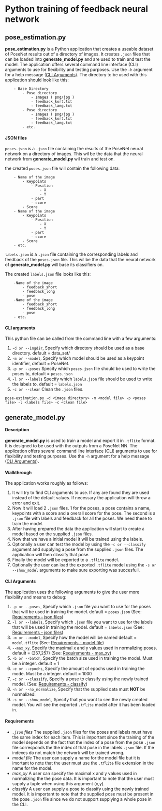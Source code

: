 # Python training of feedback neural network

## pose_estimation.py

__pose_estimation.py__ is a Python application that creates a useable dataset of PoseNet results out of a directory of images. It creates ```.json``` files that can be loaded into __generate_model.py__ and are used to train and test the model.  The application offers several command line interface (CLI) arguments to use for flexibility and testing purposes. Use the ```-h``` argument for a help message ([CLI Arguments](#cli_arguments)).
The directory to be used with this application should look like this:
```
    - Base Directory
        - Pose directory
            - Images ( png/jpg )
            - feedback_kort.txt
            - feedback_lang.txt
        - Pose directory
            - Images ( png/jpg )
            - feedback_kort.txt
            - feedback_lang.txt
        - etc.
```
#### JSON files

```poses.json``` is a ```.json``` file containing the results of the PoseNet neural network on a directory of images. This wil be the data that the neural network from __generate_model.py__ wil train and test on. 

the created ```poses.json``` file will contain the following data:
```
    - Name of the image
        - Keypoints
            - Position
                - X
                - Y
            - part
            - score
        - Score
    - Name of the image
        - Keypoints
            - Position
                - X
                - Y
            - part
            - score
        - Score
    - etc.
```

```labels.json``` is a ```.json``` file containing the corresponding labels and feedback of the ```poses.json``` file. This wil be the data that the neural network of __generate_model.py__ will base its classifiers on. 

The created ```labels.json``` file looks like this:
```
    -Name of the image
        - feedback_short
        - feedback_long
        - pose
    -Name of the image
        - feedback_short
        - feedback_long
        - pose
    - etc.
```
#### CLI arguments

This python file can be called from the command line with a few arguments:
1. ```-d or --imgdir```, Specify which directory should be used as a base directory. default = data_set/
2. ```-m or --model```, Specify which model should be used as a keypoint identifier, default = PoseNet.
3. ```-p or --poses``` Specify which ```poses.json``` file should be used to write the poses to, default = ```poses.json```
4. ```-l or --labels``` Specify which ```labels.json``` file should be used to write the labels to, default = ```labels.json```
5. ```-c or --clean``` Clean the ```.json``` files.

```pose-estimation.py -d <image directory> -m <model file> -p <poses file> -l <labels file> -c <clean file>```

## generate_model.py

#### Description
__generate_model.py__ is used to train a model and export it in ```.tflite``` format. It is designed to be used with the outputs from a PoseNet NN. The application offers several command line interface (CLI) arguments to use for flexibility and testing purposes. Use the ```-h``` argument for a help message ([CLI Arguments](#cli_arguments)).

#### Walkthrough
The application works roughly as follows:
1. It will try to find CLI arguments to use. If any are found they are used instead of the default values. If necessary the application will throw a error and exit.
2. Now it will load 2 ```.json``` files. 1 for the poses, a pose contains a name, keypoints with a score and a overall score for the pose. The second is a ```.json``` file with labels and feedback for all the poses. We need these to train the model.
3. After having prepared the data the application will start to create a model based on the supplied ```.json``` files.
4. Now that we have a initial model it will be trained using the labels.
5. Optionally a user can test the model by using the ```-c or --classify``` argument and supplying a pose from the supplied ```.json``` files. The application will then classify that pose.
6. Finally the model will be exported to a ```.tflite``` model.
7. Optionally the user can load the exported ```.tflite``` model using the ```-s or --show_model``` arguments to make sure exporting was succesfull.

#### <a name="cli_arguments"></a>CLI Arguments
The application uses the following arguments to give the user more flexibility and means to debug:

1. ```-p or --poses```, Specify which ```.json``` file you want to use for the poses that will be used in training the model. default = ```poses.json``` (See: [Requirements - json files](#req_json))
2. ```-l or --labels```, Specify which ```.json``` file you want to use for the labels that will be used in training the model. default = ```labels.json``` (See: [Requirements - json files](#req_json))
3. ```-m or --model```, Specify how the model will be named default = ```model.tflite``` (See: [Requirements - model file](#req_model))
4. ```--max_xy```, Specify the maximal x and y values used in normalizing poses. default = (257,257) (See: [Requirements - max_xy](#req_max))
5. ```-b or --batch```, Specify the batch size used in training the model. Must be a integer. default = 1
6. ```-e or --epochs```, Specify the amount of epochs used in training the mode. Must be a integer. default = 1000
7. ```-c or --classify```, Specify a pose to classify using the newly trained model. (See: [Requirements - classify](#req_classify))
8. ```-n or --no_normalize```, Specify that the supplied data must **NOT** be normalized.
9. ```-s or --show_model```, Specify that you want to see the newly created model. You will see the exported ```.tflite``` model after it has been loaded in.

#### Requirements
- <a name="req_json"></a>*```.json``` files*
The supplied ```.json``` files for the poses and labels must have the same index for each item. This is important since the training of the model depends on the fact that the index of a pose from the pose ```.json``` file corresponds the the index of that pose in the labels ```.json``` file. If the indexes do not match the network will be trained wrong.
- <a name="req_model"></a>*model file*
The user can supply a name for the model file but it is imortant to note that the user must use the ```.tflite``` file extension in the name for the model.
- <a name="req_max"></a>*max_xy*
A user can specify the maximal x and y values used in normalizing the the pose data. It is important to note that the user must supply a tuple when using this argument (x,y).
- <a name="req_classify"></a> *classify*
A user can supply a pose to classify using the newly trained model. It is important to note that the supplied pose must be present in the pose ```.json``` file since we do not support supplying a whole pose in the CLI.